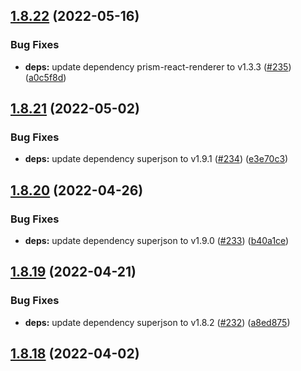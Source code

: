 ## [1.8.22](https://github.com/dds/bosabosa.org/compare/v1.8.21...v1.8.22) (2022-05-16)


### Bug Fixes

* **deps:** update dependency prism-react-renderer to v1.3.3 ([#235](https://github.com/dds/bosabosa.org/issues/235)) ([a0c5f8d](https://github.com/dds/bosabosa.org/commit/a0c5f8dbd931448543d56b9ad24dd790fe5cfe32))



## [1.8.21](https://github.com/dds/bosabosa.org/compare/v1.8.20...v1.8.21) (2022-05-02)


### Bug Fixes

* **deps:** update dependency superjson to v1.9.1 ([#234](https://github.com/dds/bosabosa.org/issues/234)) ([e3e70c3](https://github.com/dds/bosabosa.org/commit/e3e70c3ecd15e819c5ca04e792ebbd398c748ba1))



## [1.8.20](https://github.com/dds/bosabosa.org/compare/v1.8.19...v1.8.20) (2022-04-26)


### Bug Fixes

* **deps:** update dependency superjson to v1.9.0 ([#233](https://github.com/dds/bosabosa.org/issues/233)) ([b40a1ce](https://github.com/dds/bosabosa.org/commit/b40a1ce995f7d253690218247d094c3e63eecbb1))



## [1.8.19](https://github.com/dds/bosabosa.org/compare/v1.8.18...v1.8.19) (2022-04-21)


### Bug Fixes

* **deps:** update dependency superjson to v1.8.2 ([#232](https://github.com/dds/bosabosa.org/issues/232)) ([a8ed875](https://github.com/dds/bosabosa.org/commit/a8ed875e51bdfcfe0f01b3e2581c4decb2e78483))



## [1.8.18](https://github.com/dds/bosabosa.org/compare/v1.8.17...v1.8.18) (2022-04-02)



